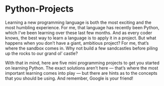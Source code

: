# Python-Projects


Learning a new programming language is both the most exciting and the most humbling experience. For me, that language has recently been Python, which I’ve been learning over these last few months. And as every coder knows, the best way to learn a language is to apply it in a project. But what happens when you don’t have a giant, ambitious project? For me, that’s where the sandbox comes in. Why not build a few sandcastles before piling up the rocks to our grand ol’ castle?

With that in mind, here are five mini programming projects to get you started on learning Python. The exact solutions aren’t here — that’s where the most important learning comes into play — but there are hints as to the concepts that you should be using. And remember, Google is your friend!
